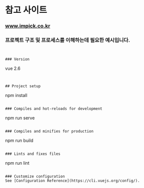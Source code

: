 # 참고 사이트
### www.impick.co.kr

### 프로젝트 구조 및 프로세스를 이해하는데 필요한 예시입니다.
```  


### Version  
```
vue 2.6
```


## Project setup
```
npm install
```

### Compiles and hot-reloads for development
```
npm run serve
```

### Compiles and minifies for production
```
npm run build
```

### Lints and fixes files
```
npm run lint
```

### Customize configuration
See [Configuration Reference](https://cli.vuejs.org/config/).
